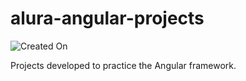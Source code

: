 # alura-angular-projects

![Created On](https://img.shields.io/badge/created%20on-june%202022-red)

Projects developed to practice the Angular framework.
